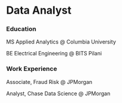 # Data Analyst

### Education
MS Applied Analytics @ Columbia University

BE Electrical Engineering @ BITS Pilani

### Work Experience
Associate, Fraud Risk @ JPMorgan

Analyst, Chase Data Science @ JPMorgan

